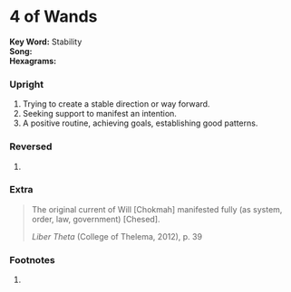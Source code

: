 # 4 of Wands

**Key Word:** Stability  
**Song:**   
**Hexagrams:** 



### Upright

1) Trying to create a stable direction or way forward.
2) Seeking support to manifest an intention.
3) A positive routine, achieving goals, establishing good patterns.



### Reversed

1) 



### Extra

>The original current of Will [Chokmah] manifested fully (as system, order, law, government) [Chesed].
>
>*Liber Theta* (College of Thelema, 2012), p. 39



### Footnotes

1. 


